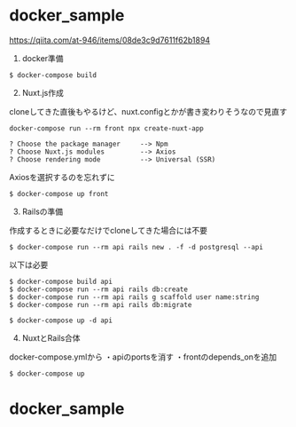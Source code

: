 # docker_sample

https://qiita.com/at-946/items/08de3c9d7611f62b1894

1. docker準備
```
$ docker-compose build
```

2. Nuxt.js作成

cloneしてきた直後もやるけど、nuxt.configとかが書き変わりそうなので見直す

```
docker-compose run --rm front npx create-nuxt-app

? Choose the package manager     --> Npm
? Choose Nuxt.js modules         --> Axios
? Choose rendering mode          --> Universal (SSR)
```
Axiosを選択するのを忘れずに
```
$ docker-compose up front
```

3. Railsの準備

作成するときに必要なだけでcloneしてきた場合には不要

```
$ docker-compose run --rm api rails new . -f -d postgresql --api
```

以下は必要

```
$ docker-compose build api
$ docker-compose run --rm api rails db:create
$ docker-compose run --rm api rails g scaffold user name:string
$ docker-compose run --rm api rails db:migrate
```

```
$ docker-compose up -d api
```

4. NuxtとRails合体

docker-compose.ymlから
・apiのportsを消す
・frontのdepends_onを追加

```
$ docker-compose up
```

# docker_sample
